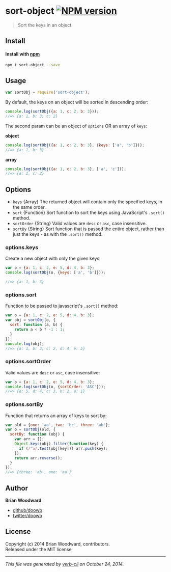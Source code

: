 # sort-object [![NPM version](https://badge.fury.io/js/sort-object.png)](http://badge.fury.io/js/sort-object)

> Sort the keys in an object.

## Install
#### Install with [npm](npmjs.org)

```bash
npm i sort-object --save
```

## Usage

```js
var sortObj = require('sort-object');
```

By default, the keys on an object will be sorted in descending order:

```js
console.log(sortObj({a: 1, c: 2, b: 3}));
//=> {a: 1, b: 3, c: 2}
```

The second param can be an object of `options` OR an array of `keys`:

**object**

```js
console.log(sortObj({a: 1, c: 2, b: 3}, {keys: ['a', 'b']}));
//=> {a: 1, b: 3}
```

**array**

```js
console.log(sortObj({a: 1, c: 2, b: 3}, ['a', 'c']));
//=> {a: 1, c: 2}
```

## Options

* `keys` {Array} The returned object will contain only the specified keys, in the same order.
* `sort` {Function} Sort function to sort the keys using JavaScript's `.sort()` method.
* `sortOrder` {String} Valid values are `desc` or `asc`, case insensitive.
* `sortBy` {String} Sort function that is passed the entire object, rather than just the keys - as with the `.sort()` method.

### options.keys

Create a new object with only the given keys.

```js
var o = {a: 1, c: 2, e: 5, d: 4, b: 3};
console.log(sortObj(o, {keys: ['a', 'b']}));

//=> {a: 1, b: 3}
```

### options.sort

Function to be passed to javascript's `.sort()` method:

```js
var o = {a: 1, c: 2, e: 5, d: 4, b: 3};
var obj = sortObj(o, {
  sort: function (a, b) {
    return a < b ? -1 : 1;
  }
});
console.log(obj);
//=> {a: 1, b: 3, c: 2, d: 4, e: 5}
```

### options.sortOrder

Valid values are `desc` or `asc`, case insensitive:

```js
var o = {a: 1, c: 2, e: 5, d: 4, b: 3};
console.log(sortObj(o, {sortOrder: 'ASC'}));
//=> {e: 5, d: 4, c: 3, b: 2, a: 1}
```

### options.sortBy

Function that returns an array of keys to sort by:

```js
var old = {one: 'aa', two: 'bc', three: 'ab'};
var o = sortObj(old, {
  sortBy: function (obj) {
    var arr = [];
    Object.keys(obj).filter(function(key) {
      if (/^a/.test(obj[key])) arr.push(key);
    });
    return arr.reverse();
  }
});
//=> {three: 'ab', one: 'aa'}
```

## Author

**Brian Woodward**
 
+ [github/doowb](https://github.com/doowb)
+ [twitter/doowb](http://twitter.com/doowb) 

## License
Copyright (c) 2014 Brian Woodward, contributors.  
Released under the MIT license

***

_This file was generated by [verb-cli](https://github.com/assemble/verb-cli) on October 24, 2014._